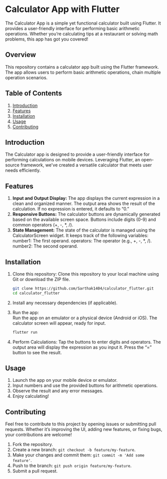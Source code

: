# Calculator App with Flutter
The Calculator App is a simple yet functional calculator built using Flutter. It provides a user-friendly interface for performing basic arithmetic operations. Whether you’re calculating tips at a restaurant or solving math problems, this app has got you covered!

## Overview

This repository contains a calculator app built using the Flutter framework. The app allows users to perform basic arithmetic operations, chain multiple operation scenarios. 

## Table of Contents

1. [Introduction](#introduction)
2. [Features](#features)
3. [Installation](#Installation)
4. [Usage](#usage)
5. [Contributing](#contributing)

## Introduction

The Calculator app is designed to provide a user-friendly interface for performing calculations on mobile devices. Leveraging Flutter, an open-source framework, we've created a versatile calculator that meets user needs efficiently.

## Features

1. **Input and Output Display:**
   The app displays the current expression in a clean and organized manner.
   The output area shows the result of the calculation.
   If no expression is entered, it defaults to “0.” 
2. **Responsive Buttons:**
   The calculator buttons are dynamically generated based on the available screen space.
   Buttons include digits (0-9) and common operators (+, -, *, /).
3. **State Management:**
   The state of the calculator is managed using the CalculatorScreen widget.
   It keeps track of the following variables:
   number1: The first operand.
   operators: The operator (e.g., +, -, *, /).
   number2: The second operand.
   
## Installation

1. Clone this repository:
   Clone this repository to your local machine using Git or download the ZIP file.
   ```bash
   git clone https://github.com/Sarthak1404/calculator_flutter.git
   cd calculator_flutter
   ```

2. Install any necessary dependencies (if applicable).

3. Run the app:   
   Run the app on an emulator or a physical device (Android or iOS).
   The calculator screen will appear, ready for input.
   ```bash
   flutter run
   ```

4. Perform Calculations:
   Tap the buttons to enter digits and operators.
   The output area will display the expression as you input it.
   Press the “=” button to see the result.

## Usage

1. Launch the app on your mobile device or emulator.
2. Input numbers and use the provided buttons for arithmetic operations.
3. Observe the result and any error messages.
4. Enjoy calculating!

## Contributing
Feel free to contribute to this project by opening issues or submitting pull requests. Whether it’s improving the UI, adding new features, or fixing bugs, your contributions are welcome!

1. Fork the repository.
2. Create a new branch: `git checkout -b feature/my-feature`.
3. Make your changes and commit them: `git commit -m 'Add some feature'`.
4. Push to the branch: `git push origin feature/my-feature`.
5. Submit a pull request.

